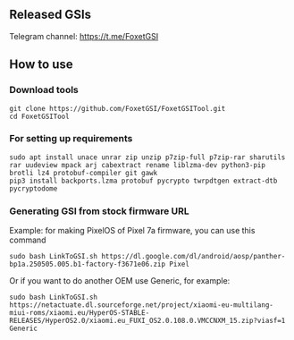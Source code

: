 ## Released GSIs
Telegram channel: https://t.me/FoxetGSI

## How to use

### Download tools
```
git clone https://github.com/FoxetGSI/FoxetGSITool.git
cd FoxetGSITool
```

### For setting up requirements
```
sudo apt install unace unrar zip unzip p7zip-full p7zip-rar sharutils rar uudeview mpack arj cabextract rename liblzma-dev python3-pip brotli lz4 protobuf-compiler git gawk
pip3 install backports.lzma protobuf pycrypto twrpdtgen extract-dtb pycryptodome
```

### Generating GSI from stock firmware URL
Example: for making PixelOS of Pixel 7a firmware, you can use this command
```
sudo bash LinkToGSI.sh https://dl.google.com/dl/android/aosp/panther-bp1a.250505.005.b1-factory-f3671e06.zip Pixel
```
Or if you want to do another OEM use Generic, for example:
```
sudo bash LinkToGSI.sh https://netactuate.dl.sourceforge.net/project/xiaomi-eu-multilang-miui-roms/xiaomi.eu/HyperOS-STABLE-RELEASES/HyperOS2.0/xiaomi.eu_FUXI_OS2.0.108.0.VMCCNXM_15.zip?viasf=1 Generic
```
